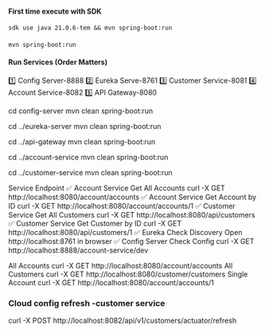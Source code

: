 
#### First time execute with SDK
```
sdk use java 21.0.6-tem && mvn spring-boot:run
```

####
```
mvn spring-boot:run
```
#### Run Services (Order Matters)

1️⃣	Config Server-8888
2️⃣	Eureka Serve-8761
3️⃣	Customer Service-8081
4️⃣	Account Service-8082
5️⃣	API Gateway-8080

cd config-server
mvn clean spring-boot:run

cd ../eureka-server
mvn clean spring-boot:run

cd ../api-gateway
mvn clean spring-boot:run

cd ../account-service
mvn clean spring-boot:run

cd ../customer-service
mvn clean spring-boot:run


Service	Endpoint
✅ Account Service	Get All Accounts	curl -X GET http://localhost:8080/account/accounts
✅ Account Service	Get Account by ID	curl -X GET http://localhost:8080/account/accounts/1
✅ Customer Service	Get All Customers	curl -X GET http://localhost:8080/api/customers
✅ Customer Service	Get Customer by ID	curl -X GET http://localhost:8080/api/customers/1
✅ Eureka	Check Discovery	Open http://localhost:8761 in browser
✅ Config Server	Check Config	curl -X GET http://localhost:8888/account-service/dev

All Accounts	curl -X GET http://localhost:8080/account/accounts
All Customers	curl -X GET http://localhost:8080/customer/customers
Single Account	curl -X GET http://localhost:8080/account/accounts/1

### Cloud config refresh -customer service
curl -X POST http://localhost:8082/api/v1/customers/actuator/refresh